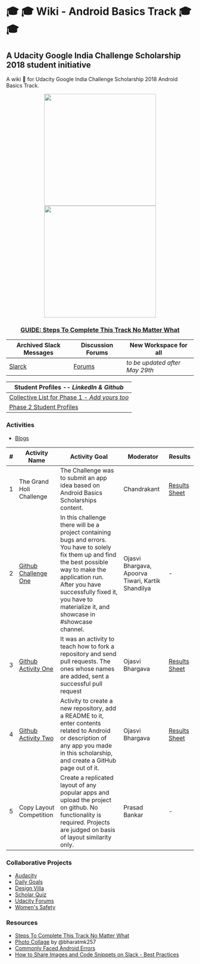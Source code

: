# :mortar_board: :mortar_board: Wiki - Android Basics Track :mortar_board: :mortar_board:
## A Udacity Google India Challenge Scholarship 2018 student initiative
A wiki :ledger: for Udacity Google India Challenge Scholarship 2018 Android Basics Track.
<p align="center">
  <img width="300" height="300" src="https://imgur.com/FrGft2b.png">
  <a href="https://imgur.com/IhJ3mmT.jpg"><img width="300" height="300" src="https://i.imgur.com/IhJ3mmT.png"></a>
</p>

<h3 align="center">
	<a href="https://medium.com/@29nikhilsingh/steps-to-complete-this-track-no-matter-what-5d7a815b5a4a">GUIDE: Steps To Complete This Track No Matter What</a>
</h3>

Archived Slack Messages | Discussion Forums | New Workspace for all
---- | ---- | ---- 
[Slarck](https://discussions.udacity.com/t/how-to-stay-in-touch-after-phase-1-ends-today/707768/2?u=michael.hathi) | [Forums](https://discussions.udacity.com/c/standalone-courses/ud834-in/) | _to be updated after May 29th_

| Student Profiles -- _LinkedIn & Github_
| ----
| [Collective List for Phase 1 - _Add yours too_](https://discussions.udacity.com/t/how-to-stay-in-touch-after-phase-1-ends-today/707768/2?u=michael.hathi)
| [Phase 2 Student Profiles](https://discussions.udacity.com/t/how-to-stay-in-touch-after-phase-1-ends-today/707768/2?u=michael.hathi)

### Activities
* [Blogs](general/Blogs.md)

| # | Activity Name | Activity Goal | Moderator | Results
| - | ------------- | ------------- | --------- | -------
| 1 | The Grand Holi Challenge | The Challenge was to submit an app idea based on Android Basics Scholarships content. | Chandrakant | [Results Sheet](https://docs.google.com/spreadsheets/d/1ImHvUGbUtnpzZV0eALESDVrhC_5FgcuJ9AWbFndojlQ/edit?usp=sharing)
| 2 | [Github Challenge One](https://github.com/kkdroidgit/WeeklyChallengeOne) | In this challenge there will be a project containing bugs and errors. You have to solely fix them up and find the best possible way to make the application run. After you have successfully fixed it, you have to materialize it, and showcase in #showcase channel. | Ojasvi Bhargava,  Apoorva Tiwari,  Kartik Shandilya | -
| 3 | [Github Activity One](https://github.com/OjasviBhargava/LearningGit) | It was an activity to teach how to fork a repository and send pull requests. The ones whose names are added, sent a successful pull request | Ojasvi Bhargava | [Results Sheet](https://ojasvibhargava.github.io/LearningGit/)
| 4 | [Github Activity Two](https://andbasicsindiascholar.slack.com/archives/C9MD8449L/p1522160194000206) | Activity to create a new repository, add a README to it, enter contents related to Android or description of any app you made in this scholarship, and create a GitHub page out of it. | Ojasvi Bhargava | [Results Sheet](https://docs.google.com/spreadsheets/d/1VXkuuYyxE5PT4dsr8yacvelHHJjI4PPL8asHkXRlsWg/edit?usp=sharing)
| 5 | Copy Layout Competition | Create a replicated layout of any popular apps and upload the project on github. No functionality is required. Projects are judged on basis of layout similarity only. | Prasad Bankar | -

### Collaborative Projects
* [Audacity](https://github.com/UdacityAndroidBasicsScholarship/audacity)
* [Daily Goals](https://github.com/UdacityAndroidBasicsScholarship/daily-goals)
* [Design Villa](https://github.com/UdacityAndroidBasicsScholarship/design-villa)
* [Scholar Quiz](https://github.com/UdacityAndroidBasicsScholarship/scholar-quiz)
* [Udacity Forums](https://github.com/UdacityAndroidBasicsScholarship/udacity-forums)
* [Women's Safety](https://github.com/UdacityAndroidBasicsScholarship/wmn-safety)

### Resources
* [Steps To Complete This Track No Matter What](https://medium.com/@29nikhilsingh/steps-to-complete-this-track-no-matter-what-5d7a815b5a4a)
* [Photo Collage](https://imgur.com/IhJ3mmT.jpg) by @bharatmk257 
* [Commonly Faced Android Errors](https://github.com/kkdroidgit/Commonly-Faced-Android-Errors)
* [How to Share Images and Code Snippets on Slack - Best Practices](https://github.com/numerative/Posting-images-and-code-snippets-on-slack-best-practices)
